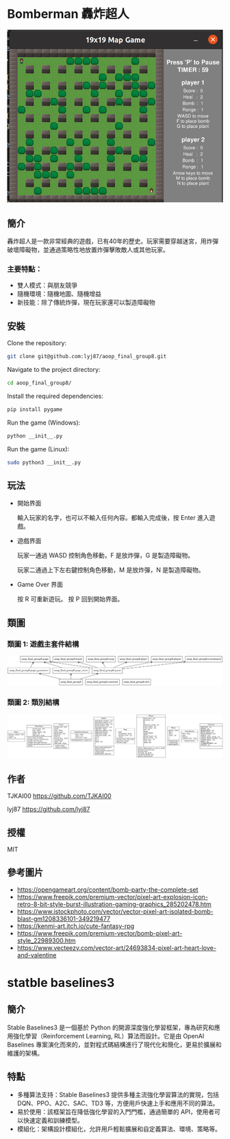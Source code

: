 # Bomberman 轟炸超人
![遊戲截圖](Screenshot.png)

## 簡介
轟炸超人是一款非常經典的遊戲，已有40年的歷史。玩家需要穿越迷宮，用炸彈破壞障礙物，並通過策略性地放置炸彈擊敗敵人或其他玩家。

### 主要特點：
- 雙人模式：與朋友競爭
- 隨機環境：隨機地圖、隨機增益
- 新技能：除了傳統炸彈，現在玩家還可以製造障礙物

## 安裝
Clone the repository:

```sh
git clone git@github.com:lyj87/aoop_final_group8.git
```

Navigate to the project directory:

```sh
cd aoop_final_group8/
```

Install the required dependencies:

```sh
pip install pygame
```

Run the game (Windows):

```sh
python __init__.py
```

Run the game (Linux):

```sh
sudo python3 __init__.py
```

## 玩法
- 開始界面

  輸入玩家的名字，也可以不輸入任何內容。都輸入完成後，按 Enter 進入遊戲。
  
- 遊戲界面

  玩家一通過 WASD 控制角色移動，F 是放炸彈，G 是製造障礙物。

  玩家二通過上下左右鍵控制角色移動，M 是放炸彈，N 是製造障礙物。

- Game Over 界面

  按 R 可重新遊玩。
  按 P 回到開始界面。

## 類圖

### 類圖 1: 遊戲主套件結構
![遊戲主套件結構](diagrams/packages_finalproject.png)

### 類圖 2: 類別結構
![類別結構](diagrams/classes_finalproject_new.png)


## 作者
TJKAI00  https://github.com/TJKAI00

lyj87  https://github.com/lyj87

## 授權
MIT

## 參考圖片
- https://opengameart.org/content/bomb-party-the-complete-set
- https://www.freepik.com/premium-vector/pixel-art-explosion-icon-retro-8-bit-style-burst-illustration-gaming-graphics_285202478.htm
- https://www.istockphoto.com/vector/vector-pixel-art-isolated-bomb-blast-gm1208336101-349219477
- https://kenmi-art.itch.io/cute-fantasy-rpg
- https://www.freepik.com/premium-vector/bomb-pixel-art-style_22989300.htm
- https://www.vecteezy.com/vector-art/24693834-pixel-art-heart-love-and-valentine

# statble baselines3

## 簡介

Stable Baselines3 是一個基於 Python 的開源深度強化學習框架，專為研究和應用強化學習（Reinforcement Learning, RL）算法而設計。它是由 OpenAI Baselines 專案演化而來的，並對程式碼結構進行了現代化和簡化，更易於擴展和維護的架構。

## 特點
- 多種算法支持：Stable Baselines3 提供多種主流強化學習算法的實現，包括 DQN、PPO、A2C、SAC、TD3 等，方便用戶快速上手和應用不同的算法。
- 易於使用：該框架旨在降低強化學習的入門門檻，通過簡單的 API，使用者可以快速定義和訓練模型。
- 模組化：架構設計模組化，允許用戶輕鬆擴展和自定義算法、環境、策略等。
